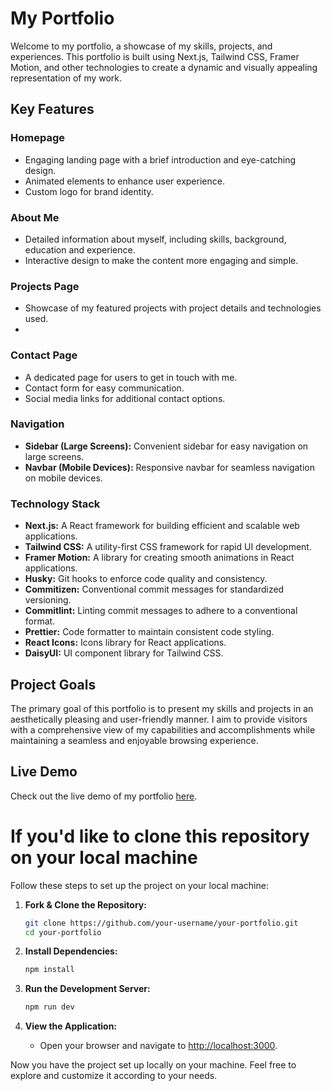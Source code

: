 # My Portfolio

Welcome to my portfolio, a showcase of my skills, projects, and experiences. This portfolio is built using Next.js, Tailwind CSS, Framer Motion, and other technologies to create a dynamic and visually appealing representation of my work.

## Key Features

### Homepage

- Engaging landing page with a brief introduction and eye-catching design.
- Animated elements to enhance user experience.
- Custom logo for brand identity.

### About Me

- Detailed information about myself, including skills, background, education and experience.
- Interactive design to make the content more engaging and simple.

### Projects Page

- Showcase of my featured projects with project details and technologies used.
-

### Contact Page

- A dedicated page for users to get in touch with me.
- Contact form for easy communication.
- Social media links for additional contact options.

### Navigation

- **Sidebar (Large Screens):** Convenient sidebar for easy navigation on large screens.
- **Navbar (Mobile Devices):** Responsive navbar for seamless navigation on mobile devices.

### Technology Stack

- **Next.js:** A React framework for building efficient and scalable web applications.
- **Tailwind CSS:** A utility-first CSS framework for rapid UI development.
- **Framer Motion:** A library for creating smooth animations in React applications.
- **Husky:** Git hooks to enforce code quality and consistency.
- **Commitizen:** Conventional commit messages for standardized versioning.
- **Commitlint:** Linting commit messages to adhere to a conventional format.
- **Prettier:** Code formatter to maintain consistent code styling.
- **React Icons:** Icons library for React applications.
- **DaisyUI:** UI component library for Tailwind CSS.

## Project Goals

The primary goal of this portfolio is to present my skills and projects in an aesthetically pleasing and user-friendly manner. I aim to provide visitors with a comprehensive view of my capabilities and accomplishments while maintaining a seamless and enjoyable browsing experience.

## Live Demo

Check out the live demo of my portfolio [here](https://faroukzemmouri.vercel.app/).

# If you'd like to clone this repository on your local machine

Follow these steps to set up the project on your local machine:

1. **Fork & Clone the Repository:**

   ```bash
   git clone https://github.com/your-username/your-portfolio.git
   cd your-portfolio
   ```

2. **Install Dependencies:**

   ```bash
   npm install
   ```

3. **Run the Development Server:**

   ```bash
   npm run dev
   ```

4. **View the Application:**
   - Open your browser and navigate to [http://localhost:3000](http://localhost:3000).

Now you have the project set up locally on your machine. Feel free to explore and customize it according to your needs.
